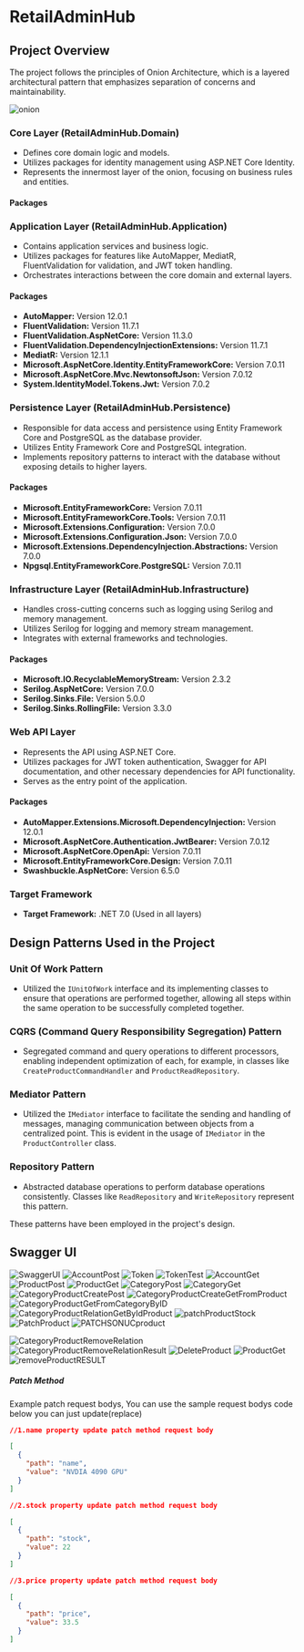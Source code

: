 # RetailAdminHub
## Project Overview
The project follows the principles of Onion Architecture, which is a layered architectural pattern that emphasizes separation of concerns and maintainability.

![onion](https://github.com/CambelFatih/RetailAdminHub/assets/79880394/bb37b70f-59b7-40ee-a65c-c063c301bba7)

### Core Layer (RetailAdminHub.Domain)
- Defines core domain logic and models.
- Utilizes packages for identity management using ASP.NET Core Identity.
- Represents the innermost layer of the onion, focusing on business rules and entities.
#### Packages
### Application Layer (RetailAdminHub.Application)
- Contains application services and business logic.
- Utilizes packages for features like AutoMapper, MediatR, FluentValidation for validation, and JWT token handling.
- Orchestrates interactions between the core domain and external layers.
#### Packages
- **AutoMapper:** Version 12.0.1
- **FluentValidation:** Version 11.7.1
- **FluentValidation.AspNetCore:** Version 11.3.0
- **FluentValidation.DependencyInjectionExtensions:** Version 11.7.1
- **MediatR:** Version 12.1.1
- **Microsoft.AspNetCore.Identity.EntityFrameworkCore:** Version 7.0.11
- **Microsoft.AspNetCore.Mvc.NewtonsoftJson:** Version 7.0.12
- **System.IdentityModel.Tokens.Jwt:** Version 7.0.2
### Persistence Layer (RetailAdminHub.Persistence)
- Responsible for data access and persistence using Entity Framework Core and PostgreSQL as the database provider.
- Utilizes Entity Framework Core and PostgreSQL integration.
- Implements repository patterns to interact with the database without exposing details to higher layers.
#### Packages
- **Microsoft.EntityFrameworkCore:** Version 7.0.11
- **Microsoft.EntityFrameworkCore.Tools:** Version 7.0.11
- **Microsoft.Extensions.Configuration:** Version 7.0.0
- **Microsoft.Extensions.Configuration.Json:** Version 7.0.0
- **Microsoft.Extensions.DependencyInjection.Abstractions:** Version 7.0.0
- **Npgsql.EntityFrameworkCore.PostgreSQL:** Version 7.0.11
### Infrastructure Layer (RetailAdminHub.Infrastructure)
- Handles cross-cutting concerns such as logging using Serilog and memory management.
- Utilizes Serilog for logging and memory stream management.
- Integrates with external frameworks and technologies.
#### Packages
- **Microsoft.IO.RecyclableMemoryStream:** Version 2.3.2
- **Serilog.AspNetCore:** Version 7.0.0
- **Serilog.Sinks.File:** Version 5.0.0
- **Serilog.Sinks.RollingFile:** Version 3.3.0
### Web API Layer
- Represents the API using ASP.NET Core.
- Utilizes packages for JWT token authentication, Swagger for API documentation, and other necessary dependencies for API functionality.
- Serves as the entry point of the application.
#### Packages
- **AutoMapper.Extensions.Microsoft.DependencyInjection:** Version 12.0.1
- **Microsoft.AspNetCore.Authentication.JwtBearer:** Version 7.0.12
- **Microsoft.AspNetCore.OpenApi:** Version 7.0.11
- **Microsoft.EntityFrameworkCore.Design:** Version 7.0.11
- **Swashbuckle.AspNetCore:** Version 6.5.0

### Target Framework
- **Target Framework:** .NET 7.0 (Used in all layers)

## Design Patterns Used in the Project

### Unit Of Work Pattern
- Utilized the `IUnitOfWork` interface and its implementing classes to ensure that operations are performed together, allowing all steps within the same operation to be successfully completed together.

### CQRS (Command Query Responsibility Segregation) Pattern
- Segregated command and query operations to different processors, enabling independent optimization of each, for example, in classes like `CreateProductCommandHandler` and `ProductReadRepository`.

### Mediator Pattern
- Utilized the `IMediator` interface to facilitate the sending and handling of messages, managing communication between objects from a centralized point. This is evident in the usage of `IMediator` in the `ProductController` class.

### Repository Pattern
- Abstracted database operations to perform database operations consistently. Classes like `ReadRepository` and `WriteRepository` represent this pattern.

These patterns have been employed in the project's design.

## Swagger UI 
![SwaggerUI](https://github.com/CambelFatih/RetailAdminHub/assets/79880394/b86fbee3-d2af-4b40-9fa3-06e6cda37dc5)
![AccountPost](https://github.com/CambelFatih/RetailAdminHub/assets/79880394/bf3eddc1-70d2-412f-8b14-748bffcaeef7)
![Token](https://github.com/CambelFatih/RetailAdminHub/assets/79880394/584a23c0-c170-42d9-a708-05d022c8ad85)
![TokenTest](https://github.com/CambelFatih/RetailAdminHub/assets/79880394/cbec8f62-7920-491f-b1c4-b96833108ffc)
![AccountGet](https://github.com/CambelFatih/RetailAdminHub/assets/79880394/494ce3ae-c3e3-4317-9d58-9606218a7835)
![ProductPost](https://github.com/CambelFatih/RetailAdminHub/assets/79880394/d4c3b3f9-e99f-43c2-9679-ac6d41c04941)
![ProductGet](https://github.com/CambelFatih/RetailAdminHub/assets/79880394/b46d2164-d3d7-4f6c-85dc-4a005871c371)
![CategoryPost](https://github.com/CambelFatih/RetailAdminHub/assets/79880394/a56e5006-77c6-4318-8111-60bc59a3ab08)
![CategoryGet](https://github.com/CambelFatih/RetailAdminHub/assets/79880394/e6f2f5f4-c87b-4c8b-9590-279ccbcca78e)
![CategoryProductCreatePost](https://github.com/CambelFatih/RetailAdminHub/assets/79880394/2741a6fb-c380-4889-8879-e96334879fa5)
![CategoryProductCreateGetFromProduct](https://github.com/CambelFatih/RetailAdminHub/assets/79880394/6ddc267e-5816-4deb-933f-757462fea2ad)
![CategoryProductGetFromCategoryByID](https://github.com/CambelFatih/RetailAdminHub/assets/79880394/7c77f925-5f88-4139-9f2a-fb784fd1d50b)
![CategoryProductRelationGetByIdProduct](https://github.com/CambelFatih/RetailAdminHub/assets/79880394/b26549ce-af1d-4798-8917-409e426bba8a)
![patchProductStock](https://github.com/CambelFatih/RetailAdminHub/assets/79880394/f48d3877-a649-4b32-ae76-5b18987b2a60)
![PatchProduct](https://github.com/CambelFatih/RetailAdminHub/assets/79880394/c550ff9e-7d79-4742-91f4-8bd14a4ec8d7)
![PATCHSONUCproduct](https://github.com/CambelFatih/RetailAdminHub/assets/79880394/6d07011b-37d3-4461-82cf-261d21009ac0)

![CategoryProductRemoveRelation](https://github.com/CambelFatih/RetailAdminHub/assets/79880394/2a73f6a5-4953-41d0-9207-34bfe60e96a7)
![CategoryProductRemoveRelationResult](https://github.com/CambelFatih/RetailAdminHub/assets/79880394/c2e50743-de62-4af4-aa39-4e6bb8e5905b)
![DeleteProduct](https://github.com/CambelFatih/RetailAdminHub/assets/79880394/ed57391f-f1cd-41b8-b7de-c0dcb5c34031)
![ProductGet](https://github.com/CambelFatih/RetailAdminHub/assets/79880394/897a707f-58f6-4a1e-b0f2-f9b5a1bae2ab)
![removeProductRESULT](https://github.com/CambelFatih/RetailAdminHub/assets/79880394/ebd2c854-841a-4763-812d-082d66b5bc59)

##### Patch Method
Example patch request bodys, You can use the sample request bodys code below
you can just update(replace) 
``` json
//1.name property update patch method request body

[
  {
    "path": "name",
    "value": "NVDIA 4090 GPU"
  }
]

//2.stock property update patch method request body

[
  {
    "path": "stock",
    "value": 22
  }
]

//3.price property update patch method request body

[
  {
    "path": "price",
    "value": 33.5
  }
]
```
